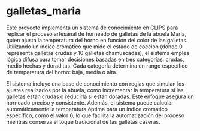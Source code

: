 # galletas_maria
Este proyecto implementa un sistema de conocimiento en CLIPS para replicar el proceso artesanal de horneado de galletas de la abuela María, quien ajusta la temperatura del horno en función del color de las galletas. Utilizando un índice cromático que mide el estado de cocción (donde 0 representa galletas crudas y 10 galletas chamuscadas), el sistema emplea lógica difusa para tomar decisiones basadas en tres categorías: crudas, medio hechas y doraditas. Cada categoría determina un rango específico de temperatura del horno: baja, media o alta.

El sistema incluye una base de conocimiento con reglas que simulan los ajustes realizados por la abuela, como incrementar la temperatura si las galletas están crudas o reducirla si están doradas. Este enfoque asegura un horneado preciso y consistente. Además, el sistema puede calcular automáticamente la temperatura óptima para un índice cromático específico, como el valor 6, lo que facilita la automatización del proceso mientras conserva el toque tradicional de las galletas caseras.

